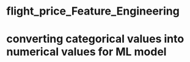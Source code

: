 # flight_price_Feature_Engineering
# converting categorical values into numerical values for ML model
